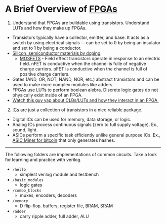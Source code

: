 # A Brief Overview of [FPGAs](https://en.wikipedia.org/wiki/Field-programmable_gate_array)

1. Understand that FPGAs are buildable using transistors. Understand LUTs and how they make up FPGAs.
- Transistors typically have a collector, emitter, and base. It acts as a switch by using electrical signals -- can be set to 0 by being an insulator and set to 1 by being a conductor.
- [Silicon, semiconductor materials by doping](https://www.youtube.com/watch?v=33vbFFFn04k&t=735s&ab_channel=BenEater)
    - [MOSFETS](https://www.realdigital.org/doc/2b54ad2b01a1ecfe96402b147211cec2) - Field effect transistors operate in response to an electric field. nFET is conductive when the channel is fulle of negative charge carriers. pFET is conductive when the channel is full of positive charge carriers.
- Gates (AND, OR, NOT, NAND, NOR, etc.) abstract transistors and can be used to make more complex modules like adders.
- FPGAs use LUTs to perform boolean alebra. Discrete logic gates do not physically exist inside of an FPGA.
- [Watch this guy yap about CLBs/LUTs and how they interact in an FPGA.](https://www.youtube.com/watch?v=FcJ6tPsB0Tw&ab_channel=YogeshMisra)

2. [ICs](https://www.ansys.com/blog/what-is-an-integrated-circuit) are just a collection of transistors in a nice reliable package.
- Digital ICs can be used for memory, data storage, or logic.
- Analog ICs process continuous signals (zero to full supply voltage). Ex., sound, light.
- ASICs perform a specific task efficiently unlike general purpose ICs. Ex., [ASIC Miner for bitcoin](https://www.investopedia.com/terms/a/asic.asp) that only generates hashes.

---
The following folders are implementations of common circuits. Take a look for learning and practice with verilog.
- `/hello`
    - simplest verilog module and testbench
- `/basic_modules`
    - logic gates
- `/combo_blocks`
    - muxes, encoders, decoders
- `/memory`
    - D flip-flop. buffers, register file, BRAM, SRAM
- `/adder`
    - carry ripple adder, full adder, ALU